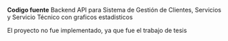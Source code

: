 **Codigo fuente**
Backend API para Sistema de Gestión de Clientes, Servicios y Servicio Técnico con graficos estadisticos

El proyecto no fue implementado, ya que fue el trabajo de tesis
